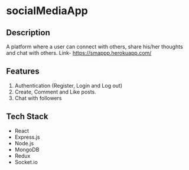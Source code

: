 # socialMediaApp

## Description
A platform where a user can connect with others, share his/her thoughts and chat with others.
Link- https://smappp.herokuapp.com/

## Features
1. Authentication (Register, Login and Log out)
2. Create, Comment and Like posts.
3. Chat with followers

## Tech Stack

* React
* Express.js
* Node.js
* MongoDB
* Redux
* Socket.io


<!-- ## Screenshots
 -->

